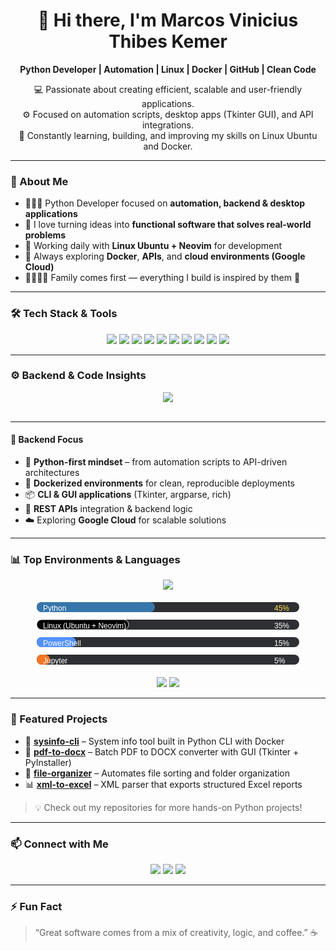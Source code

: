 <h1 align="center">👋 Hi there, I'm Marcos Vinicius Thibes Kemer</h1>

<p align="center">
  <strong>Python Developer | Automation | Linux | Docker | GitHub | Clean Code</strong>
</p>

<p align="center">
  💻 Passionate about creating efficient, scalable and user-friendly applications.<br>
  ⚙️ Focused on automation scripts, desktop apps (Tkinter GUI), and API integrations.<br>
  🌱 Constantly learning, building, and improving my skills on Linux Ubuntu and Docker.
</p>

---

### 🧠 About Me  
- 👨🏻‍💻 Python Developer focused on **automation, backend & desktop applications**  
- 🧩 I love turning ideas into **functional software that solves real-world problems**  
- 🐧 Working daily with **Linux Ubuntu + Neovim** for development  
- 🚀 Always exploring **Docker**, **APIs**, and **cloud environments (Google Cloud)**  
- 👨‍👩‍👧‍👧 Family comes first — everything I build is inspired by them 💙  

---

### 🛠️ Tech Stack & Tools  

<p align="center">
  <img src="https://img.shields.io/badge/Python-3776AB?style=for-the-badge&logo=python&logoColor=white"/>
  <img src="https://img.shields.io/badge/Tkinter-FF6F00?style=for-the-badge&logo=python&logoColor=white"/>
  <img src="https://img.shields.io/badge/Pandas-150458?style=for-the-badge&logo=pandas&logoColor=white"/>
  <img src="https://img.shields.io/badge/SQL-336791?style=for-the-badge&logo=postgresql&logoColor=white"/>
  <img src="https://img.shields.io/badge/APIs-009688?style=for-the-badge&logo=fastapi&logoColor=white"/>
  <img src="https://img.shields.io/badge/Docker-2496ED?style=for-the-badge&logo=docker&logoColor=white"/>
  <img src="https://img.shields.io/badge/Linux_Ubuntu-E95420?style=for-the-badge&logo=ubuntu&logoColor=white"/>
  <img src="https://img.shields.io/badge/Neovim-57A143?style=for-the-badge&logo=neovim&logoColor=white"/>
  <img src="https://img.shields.io/badge/GitHub-181717?style=for-the-badge&logo=github&logoColor=white"/>
  <img src="https://img.shields.io/badge/Google_Cloud-4285F4?style=for-the-badge&logo=google-cloud&logoColor=white"/>
</p>

---

### ⚙️ Backend & Code Insights  

<p align="center">
  <img src="https://skillicons.dev/icons?i=python,docker,linux,git,github,vscode,fastapi,postgresql,sqlite" /><br><br>
</p>

---

#### 🧩 Backend Focus  
- 🐍 **Python-first mindset** – from automation scripts to API-driven architectures  
- 🔄 **Dockerized environments** for clean, reproducible deployments  
- 📦 **CLI & GUI applications** (Tkinter, argparse, rich)  
- 📡 **REST APIs** integration & backend logic  
- ☁️ Exploring **Google Cloud** for scalable solutions  

---

### 📊 Top Environments & Languages  

<!-- LARGE ICONS, OFFICIAL COLORS -->
<p align="center">
  <img src="https://skillicons.dev/icons?i=python,linux,powershell,jupyter&theme=dark&perline=10&size=72" />
</p>

<!-- LOCAL BARS (INLINE SVG, FULLY STABLE) -->
<div align="center">

<!-- Python 45% -->
<svg width="420" height="28">
  <rect x="0" y="6" width="420" height="16" rx="8" fill="#2d2f33"/>
  <rect x="0" y="6" width="189" height="16" rx="8" fill="#3776AB"/>
  <text x="10" y="20" fill="#ffffff" font-size="12" font-family="sans-serif">Python</text>
  <text x="380" y="20" fill="#ffde57" font-size="12" font-family="sans-serif">45%</text>
</svg>

<!-- Linux 35% -->
<svg width="420" height="28">
  <rect x="0" y="6" width="420" height="16" rx="8" fill="#2d2f33"/>
  <rect x="0" y="6" width="147" height="16" rx="8" fill="#000000" stroke="#ffffff" stroke-width="0.8"/>
  <text x="10" y="20" fill="#ffffff" font-size="12" font-family="sans-serif">Linux (Ubuntu + Neovim)</text>
  <text x="380" y="20" fill="#ffffff" font-size="12" font-family="sans-serif">35%</text>
</svg>

<!-- PowerShell 15% -->
<svg width="420" height="28">
  <rect x="0" y="6" width="420" height="16" rx="8" fill="#2d2f33"/>
  <rect x="0" y="6" width="63" height="16" rx="8" fill="#5391FE"/>
  <text x="10" y="20" fill="#ffffff" font-size="12" font-family="sans-serif">PowerShell</text>
  <text x="380" y="20" fill="#ffffff" font-size="12" font-family="sans-serif">15%</text>
</svg>

<!-- Jupyter 5% -->
<svg width="420" height="28">
  <rect x="0" y="6" width="420" height="16" rx="8" fill="#2d2f33"/>
  <rect x="0" y="6" width="21" height="16" rx="8" fill="#F37626"/>
  <text x="10" y="20" fill="#ffffff" font-size="12" font-family="sans-serif">Jupyter</text>
  <text x="380" y="20" fill="#ffffff" font-size="12" font-family="sans-serif">5%</text>
</svg>

</div>

<!-- AUTOMATIC GITHUB CHARTS (REAL LANGUAGE DATA) -->
<p align="center">
  <img src="https://github-profile-summary-cards.vercel.app/api/cards/repos-per-language?username=mircothibes&theme=tokyonight" />
  <img src="https://github-profile-summary-cards.vercel.app/api/cards/most-commit-language?username=mircothibes&theme=tokyonight" />
</p>

---

### 🧩 Featured Projects  

- 🧰 **[sysinfo-cli](https://github.com/mircothibes/sysinfo-cli)** – System info tool built in Python CLI with Docker  
- 📄 **[pdf-to-docx](https://github.com/mircothibes/pdf-to-docx)** – Batch PDF to DOCX converter with GUI (Tkinter + PyInstaller)  
- 📂 **[file-organizer](https://github.com/mircothibes/file-organizer)** – Automates file sorting and folder organization  
- 📊 **[xml-to-excel](https://github.com/mircothibes/xml-to-excel)** – XML parser that exports structured Excel reports  

> 💡 Check out my repositories for more hands-on Python projects!

---

### 📫 Connect with Me  

<p align="center">
  <a href="https://www.linkedin.com/in/mvtk1984/"><img src="https://img.shields.io/badge/LinkedIn-0077B5?style=for-the-badge&logo=linkedin&logoColor=white"/></a>
  <a href="https://github.com/mircothibes"><img src="https://img.shields.io/badge/GitHub-181717?style=for-the-badge&logo=github&logoColor=white"/></a>
  <a href="https://www.instagram.com/mircothibes/"><img src="https://img.shields.io/badge/Instagram-E4405F?style=for-the-badge&logo=instagram&logoColor=white"/></a>
</p>

---

### ⚡ Fun Fact  
> “Great software comes from a mix of creativity, logic, and coffee.” ☕  



             
             
